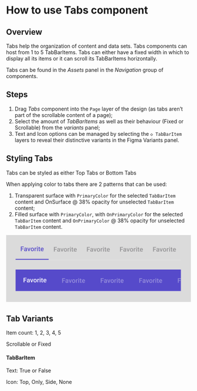# How to use Tabs component 

## Overview

Tabs help the organization of content and data sets. Tabs components can host from 1 to 5 TabBarItems. Tabs can either have a fixed width in which to display all its items or it can scroll its TabBarItems horizontally.

Tabs can be found in the *Assets* panel in the *Navigation* group of components.

## Steps

1. Drag *Tabs* component into the `Page` layer of the design (as tabs aren’t part of the scrollable content of a page);
2. Select the amount of *TabBarItems* as well as their behaviour (Fixed or Scrollable) from the *variants* panel;
3. Text and Icon options can be managed by selecting the `◇ TabBarItem` layers to reveal their distinctive variants in the Figma Variants panel.

## Styling Tabs

Tabs can be styled as either Top Tabs or Bottom Tabs

When applying color to tabs there are 2 patterns that can be used:

1. Transparent surface with `PrimaryColor` for the selected `TabBarItem` content and OnSurface @ 38% opacity for unselected `TabBarItem` content;
2. Filled surface with `PrimaryColor`, with `OnPrimaryColor` for the selected `TabBarItem` content and `OnPrimaryColor` @ 38% opacity for unselected `TabBarItem` content.

![](assets/tabs.png)

## Tab Variants

Item count: 1, 2, 3, 4, 5

Scrollable or Fixed

#### TabBarItem

Text: True or False

Icon: Top, Only, Side, None